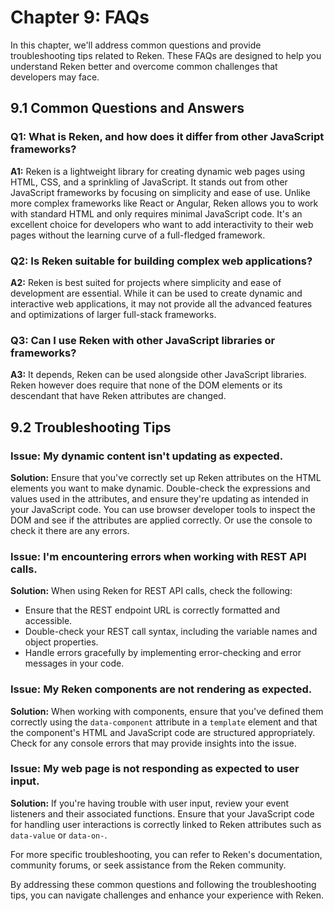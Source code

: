 # Chapter 9: FAQs

In this chapter, we'll address common questions and provide troubleshooting tips related to Reken. These FAQs are designed to help you understand Reken better and overcome common challenges that developers may face.

## 9.1 Common Questions and Answers

### Q1: What is Reken, and how does it differ from other JavaScript frameworks?

**A1:** Reken is a lightweight library for creating dynamic web pages using HTML, CSS, and a sprinkling of JavaScript. It stands out from other JavaScript frameworks by focusing on simplicity and ease of use. Unlike more complex frameworks like React or Angular, Reken allows you to work with standard HTML and only requires minimal JavaScript code. It's an excellent choice for developers who want to add interactivity to their web pages without the learning curve of a full-fledged framework.

### Q2: Is Reken suitable for building complex web applications?

**A2:** Reken is best suited for projects where simplicity and ease of development are essential. While it can be used to create dynamic and interactive web applications, it may not provide all the advanced features and optimizations of larger full-stack frameworks.

### Q3: Can I use Reken with other JavaScript libraries or frameworks?

**A3:** It depends, Reken can be used alongside other JavaScript libraries. Reken however does require that none of the DOM elements or its descendant that have Reken attributes are changed.

## 9.2 Troubleshooting Tips

### Issue: My dynamic content isn't updating as expected.

**Solution:** Ensure that you've correctly set up Reken attributes on the HTML elements you want to make dynamic. Double-check the expressions and values used in the attributes, and ensure they're updating as intended in your JavaScript code. You can use browser developer tools to inspect the DOM and see if the attributes are applied correctly. Or use the console to check it there are any errors.

### Issue: I'm encountering errors when working with REST API calls.

**Solution:** When using Reken for REST API calls, check the following:
- Ensure that the REST endpoint URL is correctly formatted and accessible.
- Double-check your REST call syntax, including the variable names and object properties.
- Handle errors gracefully by implementing error-checking and error messages in your code.

### Issue: My Reken components are not rendering as expected.

**Solution:** When working with components, ensure that you've defined them correctly using the `data-component` attribute in a `template` element and that the component's HTML and JavaScript code are structured appropriately. Check for any console errors that may provide insights into the issue.

### Issue: My web page is not responding as expected to user input.

**Solution:** If you're having trouble with user input, review your event listeners and their associated functions. Ensure that your JavaScript code for handling user interactions is correctly linked to Reken attributes such as `data-value` or `data-on-`.

For more specific troubleshooting, you can refer to Reken's documentation, community forums, or seek assistance from the Reken community.

By addressing these common questions and following the troubleshooting tips, you can navigate challenges and enhance your experience with Reken.